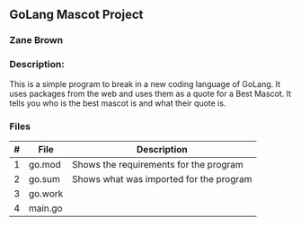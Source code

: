 ## GoLang Mascot Project
### Zane Brown
### Description:

This is a simple program to break in a new coding language of GoLang.
It uses packages from the web and uses them as a quote for a Best Mascot.
It tells you who is the best mascot is and what their quote is.

### Files

|   #   | File    | Description                             |
| :---: | ------- | --------------------------------------- |
|   1   | go.mod  | Shows the requirements for the program  |
|   2   | go.sum  | Shows what was imported for the program |
|   3   | go.work | 
|   4   | main.go | 
